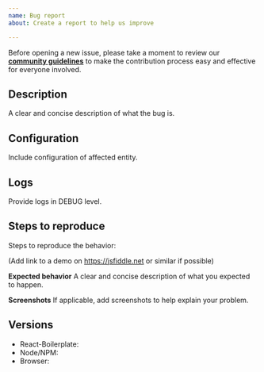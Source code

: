 ```yaml
---
name: Bug report
about: Create a report to help us improve

---
```


Before opening a new issue, please take a moment to review our [**community guidelines**](https://github.com/react-boilerplate/react-boilerplate/blob/master/CONTRIBUTING.md) to make the contribution process easy and effective for everyone involved.

## Description
A clear and concise description of what the bug is.

## Configuration
Include configuration of affected entity.

## Logs
Provide logs in DEBUG level. 
## Steps to reproduce
Steps to reproduce the behavior:

(Add link to a demo on https://jsfiddle.net or similar if possible)

**Expected behavior**
A clear and concise description of what you expected to happen.

**Screenshots**
If applicable, add screenshots to help explain your problem.

## Versions

- React-Boilerplate:
- Node/NPM:
- Browser:
